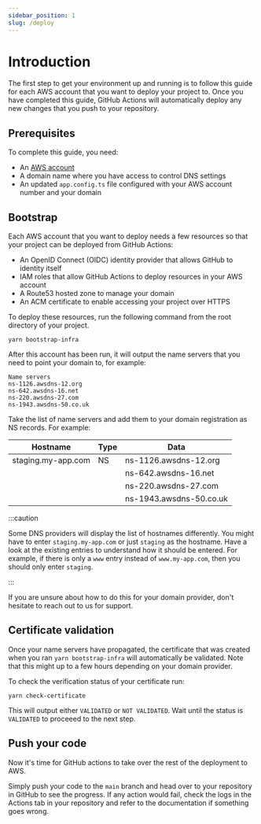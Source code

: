 ```yaml
---
sidebar_position: 1
slug: /deploy
---
```


# Introduction

The first step to get your environment up and running is to follow this guide for each AWS account that you want to deploy your project to. Once you have completed this guide, GitHub Actions will automatically deploy any new changes that you push to your repository.

## Prerequisites

To complete this guide, you need:

- An [AWS account](https://portal.aws.amazon.com/billing/signup)
- A domain name where you have access to control DNS settings
- An updated `app.config.ts` file configured with your AWS account number and your domain

## Bootstrap

Each AWS account that you want to deploy needs a few resources so that your project can be deployed from GitHub Actions:

- An OpenID Connect (OIDC) identity provider that allows GitHub to identity itself
- IAM roles that allow GitHub Actions to deploy resources in your AWS account
- A Route53 hosted zone to manage your domain
- An ACM certificate to enable accessing your project over HTTPS

To deploy these resources, run the following command from the root directory of your project.

`yarn bootstrap-infra`

After this account has been run, it will output the name servers that you need to point your domain to, for example:

```
Name servers
ns-1126.awsdns-12.org
ns-642.awsdns-16.net
ns-220.awsdns-27.com
ns-1943.awsdns-50.co.uk
```

Take the list of name servers and add them to your domain registration as NS records. For example:

| Hostname           | Type | Data                    |
| ------------------ | ---- | ----------------------- |
| staging.my-app.com | NS   | ns-1126.awsdns-12.org   |
|                    |      | ns-642.awsdns-16.net    |
|                    |      | ns-220.awsdns-27.com    |
|                    |      | ns-1943.awsdns-50.co.uk |

:::caution

Some DNS providers will display the list of hostnames differently. You might have to enter `staging.my-app.com` or just `staging` as the hostname. Have a look at the existing entries to understand how it should be entered. For example, if there is only a `www` entry instead of `www.my-app.com`, then you should only enter `staging`.

:::

If you are unsure about how to do this for your domain provider, don't hesitate to reach out to us for support.

## Certificate validation

Once your name servers have propagated, the certificate that was created when you ran `yarn bootstrap-infra` will automatically be validated. Note that this might up to a few hours depending on your domain provider.

To check the verification status of your certificate run:

```
yarn check-certificate
```

This will output either `VALIDATED` or `NOT VALIDATED`. Wait until the status is `VALIDATED` to proceeed to the next step.

## Push your code

Now it's time for GitHub actions to take over the rest of the deployment to AWS.

Simply push your code to the `main` branch and head over to your repository in GitHub to see the progress. If any action would fail, check the logs in the Actions tab in your repository and refer to the documentation if something goes wrong.
